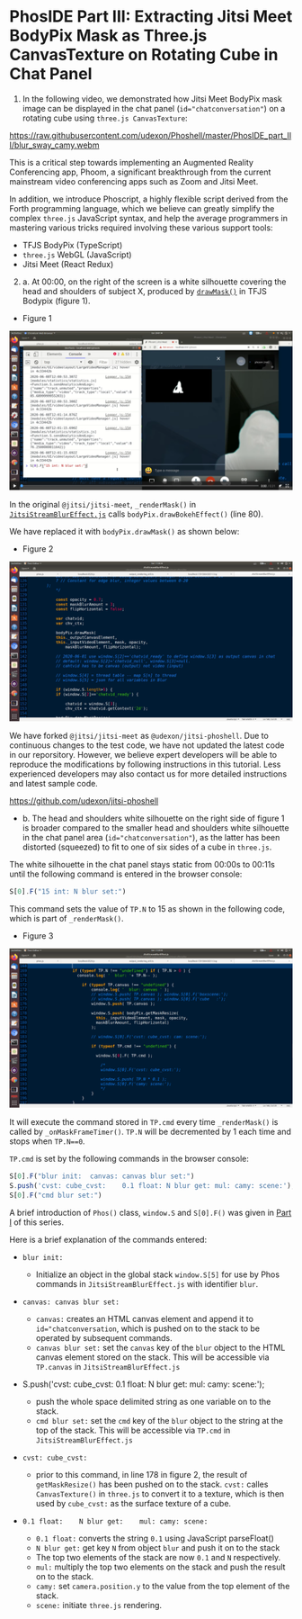 # PhosIDE Part III: Extracting Jitsi Meet BodyPix Mask as Three.js CanvasTexture on Rotating Cube in Chat Panel

1. In the following video, we demonstrated how Jitsi Meet BodyPix mask image can be displayed in the chat panel (`id="chatconversation"`) on a rotating cube using `three.js CanvasTexture`: 

https://raw.githubusercontent.com/udexon/Phoshell/master/PhosIDE_part_III/blur_sway_camy.webm

This is a critical step towards implementing an Augmented Reality Conferencing app, Phoom, a significant breakthrough from the current mainstream video conferencing apps such as Zoom and Jitsi Meet.

In addition, we introduce Phoscript, a highly flexible script derived from the Forth programming language, which we believe can greatly simplify the complex `three.js` JavaScript syntax, and help the average programmers in mastering various tricks required involving these various support tools:
- TFJS BodyPix (TypeScript)
- `three.js` WebGL (JavaScript)
- Jitsi Meet (React Redux)

2. a. At 00:00, on the right of the screen is a white silhouette covering the head and shoulders of subject X, produced by [`drawMask()`](https://github.com/udexon/tfjs-models/blob/master/body-pix/src/output_rendering_util.ts) in TFJS Bodypix (figure 1).

- Figure 1

<img src="https://github.com/udexon/Phoshell/blob/master/PhosIDE_part_III/sway_00.png" width=600>

In the original `@jitsi/jitsi-meet`, `_renderMask()` in  [`JitsiStreamBlurEffect.js`](https://github.com/jitsi/jitsi-meet/blob/master/react/features/stream-effects/blur/JitsiStreamBlurEffect.js) calls `bodyPix.drawBokehEffect()` (line 80).

We have replaced it with `bodyPix.drawMask()` as shown below:

- Figure 2
<img src="https://github.com/udexon/Phoshell/blob/master/PhosIDE_part_III/drawMask.png" width=600>

We have forked `@jitsi/jitsi-meet` as `@udexon/jitsi-phoshell`. Due to continuous changes to the test code, we have not updated the latest code in our reporsitory. However, we believe expert developers will be able to reproduce the modifications by following instructions in this tutorial. Less experienced developers may also contact us for more detailed instructions and latest sample code. 

https://github.com/udexon/jitsi-phoshell

- b.  The head and shoulders white silhouette on the right side of figure 1 is broader compared to the smaller head and shoulders white silhouette in the chat panel area (`id="chatconversation"`), as the latter has been distorted (squeezed) to fit to one of six sides of a cube in `three.js`.

The white silhouette in the chat panel stays static from 00:00s to 00:11s until the following command is entered in the browser console:

```js
S[0].F("15 int: N blur set:")
```

This command sets the value of `TP.N` to 15 as shown in the following code, which is part of `_renderMask()`.

- Figure 3
<img src="https://github.com/udexon/Phoshell/blob/master/PhosIDE_part_III/TP_N.png" width=600>

It will execute the command stored in `TP.cmd` every time `_renderMask()` is called by `_onMaskFrameTimer()`. `TP.N` will be decremented by 1 each time and stops when `TP.N==0`.

`TP.cmd` is set by the following commands in the browser console:

```js
S[0].F("blur init:  canvas: canvas blur set:")
S.push('cvst: cube_cvst:    0.1 float: N blur get: mul: camy: scene:'); 
S[0].F("cmd blur set:")
```

A brief introduction of `Phos()` class, `window.S` and `S[0].F()` was given in [Part I](https://github.com/udexon/Phoshell/blob/master/Phoshell_Ultimate_IDE.md) of this series.

Here is a brief explanation of the commands entered:

- `blur init:` 
  - Initialize an object in the global stack `window.S[5]` for use by Phos commands in `JitsiStreamBlurEffect.js` with identifier `blur`.

- `canvas: canvas blur set:`
  - `canvas:` creates an HTML canvas element and append it to `id="chatconversation`, which is pushed on to the stack to be operated by subsequent commands.
  - `canvas blur set:` set the `canvas` key of the `blur` object to the HTML canvas element stored on the stack. This will be accessible via `TP.canvas` in `JitsiStreamBlurEffect.js`

- S.push('cvst: cube_cvst:    0.1 float: N blur get: mul: camy: scene:');
  - push the whole space delimited string as one variable on to the stack.
  - `cmd blur set:` set the `cmd` key of the `blur` object to the string at the top of the stack. This will be accessible via `TP.cmd` in `JitsiStreamBlurEffect.js`
  
- `cvst: cube_cvst:`    
  - prior to this command, in line 178 in figure 2, the result of `getMaskResize()` has been pushed on to the stack. `cvst:` calles `CanvasTexture()` in `three.js` to convert it to a texture, which is then used by `cube_cvst:` as the surface texture of a cube.

- `0.1 float:    N blur get:    mul: camy: scene:`
  - `0.1 float:` converts the string `0.1` using JavaScript parseFloat()
  - `N blur get:` get key `N` from object `blur` and push it on to the stack
  - The top two elements of the stack are now `0.1` and `N` respectively.
  - `mul:` multiply the top two elements on the stack and push the result on to the stack.
  - `camy:` set `camera.position.y` to the value from the top element of the stack.
  - `scene:` initiate `three.js` rendering.
  
